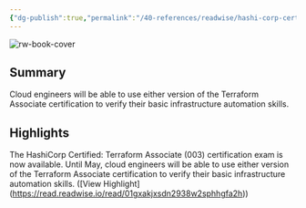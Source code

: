 ```yaml
---
{"dg-publish":true,"permalink":"/40-references/readwise/hashi-corp-certified-terraform-associate/","tags":["rw/articles"]}
---
```


![rw-book-cover](https://www.datocms-assets.com/2885/1645553469-hcta0-badge.png?auto=format&fit=max&w=1200)

## Summary

Cloud engineers will be able to use either version of the Terraform Associate certification to verify their basic infrastructure automation skills.

## Highlights

The HashiCorp Certified: Terraform Associate (003) certification exam is now available. Until May, cloud engineers will be able to use either version of the Terraform Associate certification to verify their basic infrastructure automation skills. ([View Highlight] (https://read.readwise.io/read/01gxakjxsdn2938w2sphhgfa2h))


